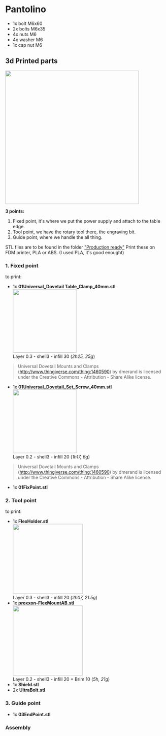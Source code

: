 # Pantolino

- 1x bolt M6x60
- 2x bolts M6x35
- 4x nuts M6
- 4x washer M6
- 1x cap nut M6

## 3d Printed parts
<img src="https://user-images.githubusercontent.com/12049360/30099809-1e9dab30-92e7-11e7-8cd7-a01223b297f8.jpg" height="420"></img>  

**3 points:**  
1. Fixed point, it's where we put the power supply and attach to the table edge.
1. Tool point, we have the rotary tool there, the engraving bit.
1. Guide point, where we handle the all thing.

STL files are to be found in the folder ["Production ready"](/03BXL/Production%20ready)
Print these on FDM printer, PLA or ABS. (I used PLA, it's good enought)

### 1. Fixed point
to print:
  - 1x **01Universal_Dovetail Table_Clamp_40mm.stl**
  <img src="https://user-images.githubusercontent.com/12049360/30418844-a3bf59a0-9934-11e7-8bcf-096b87f55556.png" height="200"></img>  
  Layer 0.3 - shell3 - infill 30  (*2h25, 25g*)  

  > Universal Dovetail Mounts and Clamps (http://www.thingiverse.com/thing:1460590) by dmerand is licensed under the Creative Commons - Attribution - Share Alike license.
  - 1x **01Universal_Dovetail_Set_Screw_40mm.stl**  
  <img src="https://user-images.githubusercontent.com/12049360/30440622-67852936-9977-11e7-98d1-8e798b77e373.png" height="200"></img>  
  Layer 0.2 - shell3 - infill 20 (*1h17, 6g*)
  > Universal Dovetail Mounts and Clamps (http://www.thingiverse.com/thing:1460590) by dmerand is licensed under the Creative Commons - Attribution - Share Alike license.
  - 1x **01FixPoint.stl**


### 2. Tool point  
to print:   
- 1x **FlexHolder.stl**  
<img src="https://user-images.githubusercontent.com/12049360/30382115-912acf86-989e-11e7-9957-c521385bd6d2.png" height="220"></img>  
Layer 0.3 - shell3 - infill 20 (*2h07, 21.5g*)
- 1x **proxxon-FlexMountAB.stl**  
<img src="https://user-images.githubusercontent.com/12049360/30419470-b9fd5df0-9936-11e7-9014-fdcec8fabce1.png" height="220"></img>  
Layer 0.2 - shell3 - infill 20 + Brim 10 (*5h, 21g*)
- 1x **Shield.stl**
- 2x **UltraBolt.stl**


### 3. Guide point
- 1x **03EndPoint.stl**

### Assembly
